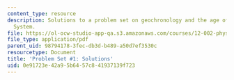```yaml
---
content_type: resource
description: Solutions to a problem set on geochronology and the age of the Solar
  System.
file: https://ol-ocw-studio-app-qa.s3.amazonaws.com/courses/12-002-physics-and-chemistry-of-the-terrestrial-planets-fall-2008/0e91723e42a95b6457c841937139f723_MIT12_002f08_ps01_solutions.pdf
file_type: application/pdf
parent_uid: 98794178-3fec-db3d-b489-a50d7ef3530c
resourcetype: Document
title: 'Problem Set #1: Solutions'
uid: 0e91723e-42a9-5b64-57c8-41937139f723
---
```

